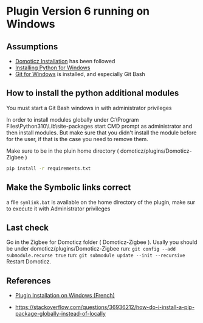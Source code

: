 # Plugin Version 6 running on Windows

## Assumptions

* [Domoticz Installation](https://www.domoticz.com/wiki/Windows) has been followed
* [Installing Python for Windows](https://www.domoticz.com/wiki/Using_Python_plugins#Installing_Python_for_Windows)
* [Git for Windows](https://gitforwindows.org) is installed, and especially Git Bash

## How to install the python additional modules

You must start a Git Bash windows in with administrator privileges

In order to install modules globally under C:\Program Files\Python310\Lib\site-packages start CMD prompt as administrator and then install modules. But make sure that you didn't install the module before for the user, if that is the case you need to remove them.

Make sure to be in the pluin home directory ( domoticz/plugins/Domoticz-Zigbee )

```bash
pip install -r requirements.txt
```

## Make the Symbolic links correct

a file `symlink.bat` is available on the home directory of the plugin, make sur to execute it with Administrator privileges

## Last check

Go in the Zigbee for Domoticz folder ( Domoticz-Zigbee ). Usally you should be under domoticz/plugins/Domoticz-Zigbee
run: `git config --add submodule.recurse true`
run: `git submodule update --init --recursive`
Restart Domoticz.

## References

* [Plugin Installation on Windows (French)](https://zigbeefordomoticz.github.io/wiki/fr-fr/Plugin_Installation.html#5---installation-sous-windows-10)

* <https://stackoverflow.com/questions/36936212/how-do-i-install-a-pip-package-globally-instead-of-locally>
